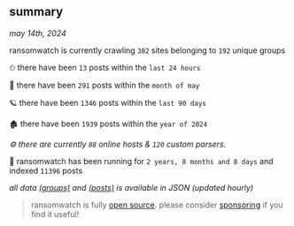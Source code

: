 
## summary
_may 14th, 2024_

ransomwatch is currently crawling `382` sites belonging to `192` unique groups

⏲ there have been `13` posts within the `last 24 hours`

🦈 there have been `291` posts within the `month of may`

🪐 there have been `1346` posts within the `last 90 days`

🏚 there have been `1939` posts within the `year of 2024`

_⚙️ there are currently `88` online hosts & `120` custom parsers._

🦕 ransomwatch has been running for `2 years, 8 months and 8 days` and indexed `11396` posts

_all data  [(groups)](http://ransomwhat.telemetry.ltd/groups) and [(posts)](http://ransomwhat.telemetry.ltd/posts) is available in JSON (updated hourly)_

> ransomwatch is fully [open source](https://github.com/joshhighet/ransomwatch#ransomwatch--). please consider [sponsoring](https://github.com/sponsors/joshhighet) if you find it useful!

